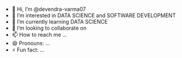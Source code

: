 - 👋 Hi, I’m @devendra-varma07
- 👀 I’m interested in DATA SCIENCE and SOFTWARE DEVELOPMENT
- 🌱 I’m currently learning DATA SCIENCE
- 💞️ I’m looking to collaborate on 
- 📫 How to reach me ...
- 😄 Pronouns: ...
- ⚡ Fun fact: ...

<!---
devendra-varma07/devendra-varma07 is a ✨ special ✨ repository because its `README.md` (this file) appears on your GitHub profile.
You can click the Preview link to take a look at your changes.
--->
